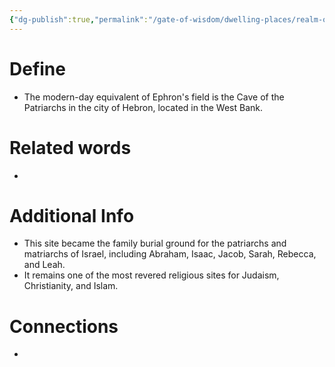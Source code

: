 ```yaml
---
{"dg-publish":true,"permalink":"/gate-of-wisdom/dwelling-places/realm-of-humans/cave-of-the-patriarchs/","tags":["#GateWisdom","RealmofHumans"]}
---
```


# Define
- The modern-day equivalent of Ephron's field is the Cave of the Patriarchs in the city of Hebron, located in the West Bank. 

# Related words
- 

# Additional Info
- This site became the family burial ground for the patriarchs and matriarchs of Israel, including Abraham, Isaac, Jacob, Sarah, Rebecca, and Leah. 
- It remains one of the most revered religious sites for Judaism, Christianity, and Islam. 


# Connections
- 

